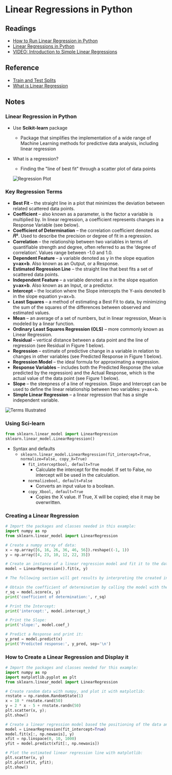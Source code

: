 # Linear Regressions in Python

## Readings

* [How to Run Linear Regression in Python](https://www.activestate.com/resources/quick-reads/how-to-run-linear-regressions-in-python-scikit-learn/)
* [Linear Regressions in Python](https://realpython.com/linear-regression-in-python/)
* [VIDEO: Introduction to Simple Linear Regressions](https://www.youtube.com/watch?v=KsVBBJRb9TE)

## Reference

* [Train and Test Splits](https://towardsdatascience.com/train-test-split-and-cross-validation-in-python-80b61beca4b6)
* [What is Linear Regression](https://www.statisticssolutions.com/what-is-linear-regression/)

## Notes

### Linear Regression in Python

* Use **Scikit-learn** package
  * Package that simplifies the implementation of a wide range of Machine Learning methods for predictive data analysis, including linear regression
* What is a regression?
  * Finding the "line of best fit" through a scatter plot of data points

  ![Regression Plot](https://cdn.activestate.com/wp-content/uploads/2021/03/Model-linear-regressions.png)

### Key Regression Terms

* **Best Fit** – the straight line in a plot that minimizes the deviation between related scattered data points.
* **Coefficient** – also known as a parameter, is the factor a variable is multiplied by. In linear regression, a coefficient represents changes in a Response Variable (see below).
* **Coefficient of Determination** – the correlation coefficient denoted as **𝑅²**. Used to describe the precision or degree of fit in a regression. 
* **Correlation** – the relationship between two variables in terms of quantifiable strength and degree, often referred to as the ‘degree of correlation’.  Values range between -1.0 and 1.0. 
* **Dependent Feature** – a variable denoted as y in the slope equation **y=ax+b**. Also known as an Output, or a Response. 
* **Estimated Regression Line** – the straight line that best fits a set of scattered data points.
* **Independent Feature** – a variable denoted as x in the slope equation **y=ax+b**. Also known as an Input, or a predictor. 
* **Intercept** – the location where the Slope intercepts the Y-axis denoted b in the slope equation y=ax+b. 
* **Least Squares** – a method of estimating a Best Fit to data, by minimizing the sum of the squares of the differences between observed and estimated values.
* **Mean** – an average of a set of numbers, but in linear regression, Mean is modeled by a linear function.
* **Ordinary Least Squares Regression (OLS)** – more commonly known as Linear Regression. 
* **Residual** – vertical distance between a data point and the line of regression (see Residual in Figure 1 below).
* **Regression** – estimate of predictive change in a variable in relation to changes in other variables (see Predicted Response in Figure 1 below).
* **Regression Model** – the ideal formula for approximating a regression.
* **Response Variables** – includes both the Predicted Response (the value predicted by the regression) and the Actual Response, which is the actual value of the data point (see Figure 1 below).
* **Slope** – the steepness of a line of regression. Slope and Intercept can be used to define the linear relationship between two variables: y=ax+b.
* **Simple Linear Regression** – a linear regression that has a single independent variable.

![Terms Illustrated](https://cdn.activestate.com/wp-content/uploads/2021/03/Model-linear-regressions-figure.png)

### Using Sci-learn

```py
from sklearn.linear_model import LinearRegression
sklearn.linear_model.LinearRegression()
```

* Syntax and defaults
  * `sklearn.linear_model.LinearRegression(fit_intercept=True, normalize=False, copy_X=True)`
    * `fit_interceptbool, default=True`
      * Calculate the intercept for the model. If set to False, no intercept will be used in the calculation.
    * `normalizebool, default=False`
      * Converts an input value to a boolean.
    * `copy_Xbool, default=True`
      * Copies the X value. If True, X will be copied; else it may be overwritten.

### Creating a Linear Regression

```py
# Import the packages and classes needed in this example:
import numpy as np
from sklearn.linear_model import LinearRegression

# Create a numpy array of data:
x = np.array([6, 16, 26, 36, 46, 56]).reshape((-1, 1))
y = np.array([4, 23, 10, 12, 22, 35])

# Create an instance of a linear regression model and fit it to the data with the fit() function:
model = LinearRegression().fit(x, y) 

# The following section will get results by interpreting the created instance: 

# Obtain the coefficient of determination by calling the model with the score() function, then print the coefficient:
r_sq = model.score(x, y)
print('coefficient of determination:', r_sq)

# Print the Intercept:
print('intercept:', model.intercept_)

# Print the Slope:
print('slope:', model.coef_) 

# Predict a Response and print it:
y_pred = model.predict(x)
print('Predicted response:', y_pred, sep='\n')
```

### How to Create a Linear Regression and Display it

```py
# Import the packages and classes needed for this example:
import numpy as np
import matplotlib.pyplot as plt
from sklearn.linear_model import LinearRegression

# Create random data with numpy, and plot it with matplotlib:
rnstate = np.random.RandomState(1)
x = 10 * rnstate.rand(50)
y = 2 * x - 5 + rnstate.randn(50)
plt.scatter(x, y);
plt.show()

# Create a linear regression model based the positioning of the data and Intercept, and predict a Best Fit:
model = LinearRegression(fit_intercept=True)
model.fit(x[:, np.newaxis], y)
xfit = np.linspace(0, 10, 1000)
yfit = model.predict(xfit[:, np.newaxis])

# Plot the estimated linear regression line with matplotlib:
plt.scatter(x, y)
plt.plot(xfit, yfit);
plt.show()
```

